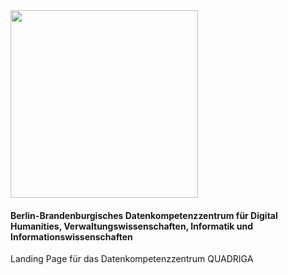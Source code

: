 <img src="https://github.com/quadriga-dk/quadriga-dk.github.io/assets/166709081/5c12adcd-43c0-4f45-908b-a83dd00af81f" width="300">

#### **Berlin-Brandenburgisches Datenkompetenzzentrum für Digital Humanities, Verwaltungswissenschaften, Informatik und Informationswissenschaften**

Landing Page für das Datenkompetenzzentrum QUADRIGA
